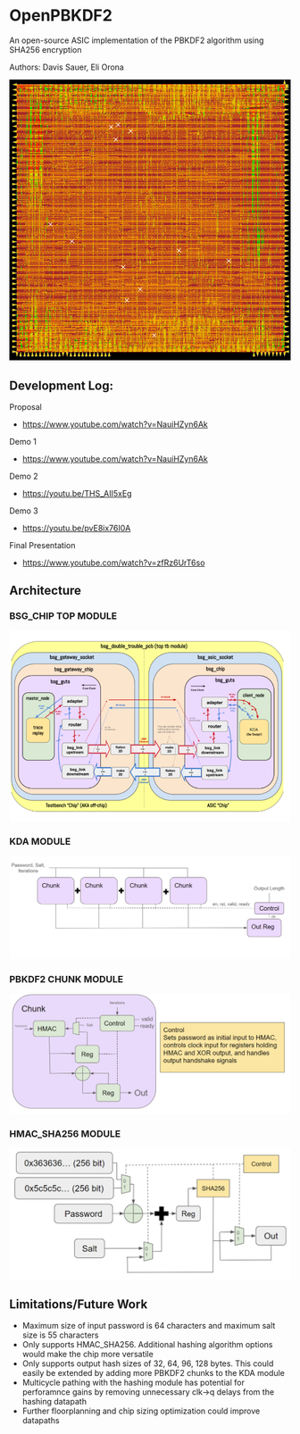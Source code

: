 # OpenPBKDF2
An open-source ASIC implementation of the PBKDF2 algorithm using SHA256 encryption

Authors: Davis Sauer, Eli Orona

![alt text](img/chip.png)

## Development Log: 
Proposal
- https://www.youtube.com/watch?v=NauiHZyn6Ak

Demo 1
- https://www.youtube.com/watch?v=NauiHZyn6Ak

Demo 2
- https://youtu.be/THS_AII5xEg

Demo 3
- https://youtu.be/pvE8ix76I0A

Final Presentation
- https://www.youtube.com/watch?v=zfRz6UrT6so


## Architecture
### BSG_CHIP TOP MODULE
![alt text](img/bsg_chip.png)

### KDA MODULE
![alt text](img/kda.png)

### PBKDF2 CHUNK MODULE
![alt text](img/pbkdf2.png)

### HMAC_SHA256 MODULE
![alt text](img/hmac.png)


## Limitations/Future Work 
- Maximum size of input password is 64 characters and maximum salt size is 55 characters
- Only supports HMAC_SHA256. Additional hashing algorithm options would make the chip more versatile
- Only supports output hash sizes of 32, 64, 96, 128 bytes. This could easily be extended by adding more PBKDF2 chunks to the KDA module
- Multicycle pathing with the hashing module has potential for perforamnce gains by removing unnecessary clk->q delays from the hashing datapath
- Further floorplanning and chip sizing optimization could improve datapaths
